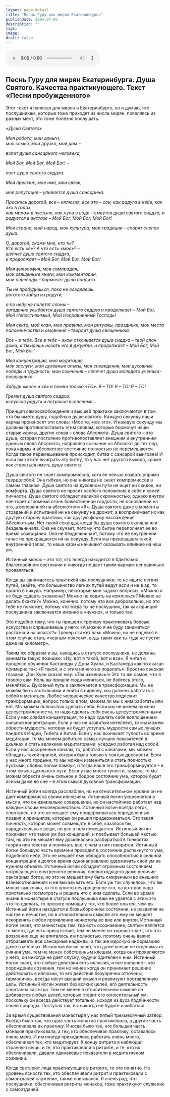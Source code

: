 ```yaml
---
layout: page-detail
title: "Песнь Гуру для мирян Екатеринбурга"
publishDate: 2004.04.06
description: ""
tags:
image:
draft: false
---
```


<audio title="2004.04.06 - Песнь Гуру для мирян Екатеринбурга.mp3" src="/upload/iblock/99d/99da8b68dfc794b42e3857874e16cd61.mp3" controls=""></audio>

## **Песнь Гуру для мирян Екатеринбурга. Душа Святого.** **Качества практикующего. Текст «Песни пробужденного»**
 Этот текст я написал для мирян в Екатеринбурге, но я думаю, что послушникам, которые тоже приходят из числа мирян, появляясь из разных мест, это тоже полезно послушать.

_«Душа Святого»_ 
  
  
 _Моя работа, мои деньги,_   
 _моя семья, мои друзья, мой дом –_ 

 _вопит душа сансарного человека,_ 

 _Мой Бог, Мой Бог, Мой Бог! –_ 

 _поет душа святого сиддха._ 

 _Мой престиж, мое имя, мои связи,_ 

 _моя репутация – упивается душа сансарина._ 

 _Проснись дорогой, все – иллюзия, все это – сон, как радуга в небе, как эхо в горах,_   
 _как мираж в пустыне, как луна в воде – смеется душа святого сиддха, и радуется в экстазе – Мой Бог, Мой Бог, Мой Бог!_ 

 _Моя страна, мой народ, моя культура, мои традиции – спорит слепая душа._ 

 _О, дорогой, скажи мне, кто ты?_   
 _Кто есть «я»? А что есть «мое»? –_   
 _шепчет душа святого сиддха,_   
 _и продолжает – Мой Бог, Мой Бог, Мой Бог!_ 

 _Моя философия, моя сампрадая,_   
 _мои священные книги, мои комментарии,_   
 _мои переводы – бормочет душа пандита._ 

 _Ты не пробудишься, пока не оседлаешь_   
 _рогатого зайца из радуги,_ 

 _а по небу не полетят слоны –_   
 _загадочно улыбается душа святого сиддха и продолжает – Мой Бог,_   
 _Мой Непостижимый, Мой Несравненный Господь!_ 

 _Моя секта, мой клан, мои правила, мои ритуалы, праздники, мои места паломничества и омовения – твердит душа священника._ 

 _Все – в тебе, Все в тебе – эхом откликается душа сиддха – твой слон дома, а ты идешь искать его в джунгли, и продолжает – Мой Бог, Мой Бог, Мой Бог!_ 

 _Моя концентрация, моя медитация,_   
 _мои заслуги, мои духовные опыты, мои сновидения, мои духовные победы и трудности, мои сомнения – лепечет душа молодого ученика-послушника._ 

 _Забудь «мое» и «я» и помни только «ТО». Я – ТО! Я – ТО! Я – ТО!_ 

 _Гремит душа святого сиддха,_   
 _испуская радуги и потрясая вселенные..._ 
  
  
 Принцип самоосвобождения и высшей практики заключаются в том, что бы иметь душу, подобную душе святого. Каждую секунду наши кармы произносят эти слова: «Мое то, мое это». И каждую секунду мы должны противопоставить этим словам, которые бормочут наши старые кармы, другие слова – слова Абсолюта. Душа святого – это душа, которая постоянно противопоставляет внешним и внутренним данным слова Абсолюта, направляя сознание на Абсолют до тех пор, пока кармы и абсолютное состояние полностью не перемешаются. Когда такое перемешивание происходит, битва с сансарой выиграна! И если вы хотите выиграть эту битву, то у вас нет другого выхода, кроме как стараться иметь душу святого.

 Душа святого не знает компромиссов, хотя ее нельзя назвать упрямо твердолобой. Она гибкая, но она никогда не знает компромиссов в самом главном. Душа святого на духовном пути не ищет ни скидок, ни комфорта. Душа святого не просит особого положения к себе и своей личности. Душа святого обладает великой скромностью, однако внутри нее горит огромный огонь божественной гордости, не основанной на эго, а основанной на абсолютном «Я». Душа святого даже в моменты страданий и испытаний ни на секунду не дрожит, а воспринимает их как другую сторону практики, как другую форму наслаждения Абсолютным. Нет такой секунды, когда бы душа святого скучала или бездельничала. Она не скучает, потому что бытие переполняет ее во время созерцания. Она не бездельничает, потому что ее внутренний тапас не прекращается ни на секунду. Если мы прекращаем такой внутренний тапас, то наши кармы начинают оказывать влияние на наш ум.

  
 Истинный монах – это тот, кто всегда находится в бдительно благоговейном состоянии и никогда не дает таким кармам неправильно проявляться.

 Когда вы занимаетесь практикой как послушники, то не ищите легких путей, знайте, что большинство легких путей ведут если и не в ад, то просто в никуда. Например, некоторые мне задают вопросы: «Можно я не буду сдавать экзамены? Можно не ходить на комплексе? Можно не делать бхакти?» Можно, конечно, потому что все добровольно, но это тебе не поможет, потому что тогда ты не послушник, так как принцип послушника заключается именно в «нужно», и только так.

  
 Это подобно тому, что ты пришел к тренеру практиковать боевые искусства и спрашиваешь у него: «А можно я не буду заниматься растяжкой на шпагат?» Тренер скажет вам: «Можно, но не надейся в этом случае стать «черным поясом», ведь таких как ты туда не пустят даже на километр».

 Таким же образом и вы, находясь в статусе послушника, не должны занимать такую позицию: «Ну, вот я такой, вот и все». Я читал о процессе обучения Кастанеды у Дона Хуана, и Кастанеда как-то сказал примерно так: «Я такой, и с этим ничего не поделать». Яростно сверкая глазами, Дон Хуан сказал ему: «Так изменись!» Это то же самое, что я говорю вам. Коль вы пришли сюда меняться, не бойтесь этого, меняйтесь. Духовный путь и заключается в трансформации. Мы не можем быть застывшими и войти в нирвану, мы должны работать с собой и меняться. Любое человеческое качество подлежит трансформации, вопрос только в том, можем ли мы с ним работать или нет. Мы можем полностью сделать себя. Если мы не имеем нужной целеустремленности, то надо сделать себя очень целеустремленными. Если у нас слабая концентрация, то надо сделать себя воплощением сильной концентрации. Если у нас не развитый интеллект, то мы можем обрести мудрость, которая не будет уступать мудрости самых лучших пандитов Индии, Тибета и Китая. Если у нас возникает тупость во время медитации, то мы можем добиться самых лучших показателей в дхьянах и стать великими медитаторами, усердно работая над собой. Если у нас засоренные каналы, то, работая с каналами, мы можем обладать такой праной, которая была только у святых древности. Если у нас много гордыни, то мы можем измениться и стать полностью пустыми, словно полый бамбук, и тогда наше эго трансформируется – в этом смысл духовного пути. Если у нас много тупости, тамаса, то мы можем обрести очень сильное и бодрое состояние ума, которое будет ясным даже во сне – в этом смысл духовной трансформации.

  
 Истинный йогин всегда расслаблен, но на относительном уровне он не дает компромисса своим иллюзиям. Истинный йогин укореняется в мысли, что он изначально совершенен, но он настойчиво работает над каждым своим несовершенством. Истинный йогин всегда легок, спонтанен, но это не мешает ему придерживаться определенных правил и принципов, которых он решил придерживаться. Это такая личность, которая может совмещать в себе, казалось бы, парадоксальные вещи, но все в нем помещается. Истинный йогин понимает, что такое ум без концепций, и пребывает большей частью там, но это не мешает ему досконально разбираться в тонкостях теории или текстах и понимать все, о чем в них говорится. Истинный йогин большую часть времени проводит в состоянии распахнутого ума, подобного небу. Это не мешает ему обладать способностью к сильной концентрации и долгое время однонаправлено удерживать свой ум на нужном объекте. Истинный йогин обладает огромным состоянием потрясающего внутреннего величия, превосходящего даже величие сансарных богов, но это не мешает ему быть смиренным во внешних взаимоотношениях и не выказывать его. Если уж так случилось, что вы монах-выскочка, то это просто неукрощенное эго, на которое надо пристально посмотреть и решить что с ним сделать. Если во время жизни в монастыре в статусе послушника вам не удается с этим эго что-то сделать, то просите помощи у тех, кто более опытен, чем вы. Истинный йогин находится в безвыборочном состоянии, не разделяя на чистое и нечистое, но в относительном смысле это ему не мешает искоренять любое проявление нечистоты во вне или внутри. Истинный йогин знает, что монастырь там, где есть осознавание, святым является то место, где есть присутствие, тем не менее он хорошо знает, что это воззрение еще не впиталось им полностью, поэтому очень важно отбрасывать все сансарные надежды, а так же мирскую информацию даже в мелочах. Истинный йогин знает, что даже клеши не отделимы от сияния ума, тем не менее собственным клешам, когда они проявляются у него, он никогда не дает спуску, будучи бдителен к ним. Истинный йогин знает, что любые действия есть иллюзия, и все внешнее – это порождение сознания, тем не менее когда он принимает решение действовать в иллюзии, то его действия безупречно отточены, гармоничны, всегда несут высший смысл и реализуют поставленную цель. Истинный йогин живет без всяких целей, его деятельность спонтанна как игра. Тем не менее в относительном смысле он добивается любых целей, которые ставит его относительный ум, поскольку он всегда действует тотально, исходя из духа подлинности своей природы. Поступая так, вы никогда не будите ошибаться.
  
  
 За время существования монастыря у нас пятый трехмесячный затвор. Всегда было так, что одна часть монахов практиковала, а другая часть обеспечивала их практику. Иногда было так, что большая часть монахов практиковала, а тех, кто обеспечивал практику, оставалось очень мало. И им иногда приходилось работать очень много, обеспечивая тех, кто медитирует. К концу ритрита я наблюдал странную вещь: и те, кто практиковали в ритрите, и те, кто их обеспечивали, давали одинаковые показатели в медитативном сознании.

  
 Когда светлеют лица практикующих в ритрите, то это понятно. Но уровень ясности тех, кто обеспечивали ритрит и практиковали с самоотдачей служение, также повышался. Я очень рад, что послушники, обеспечивая ритриты монахов, тоже практикуют служение с самоотдачей. 

  
